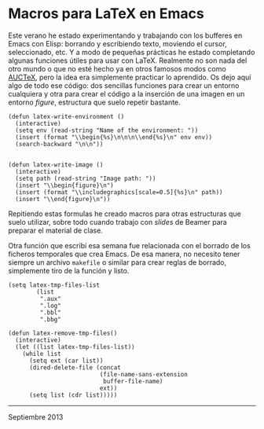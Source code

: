 # Macros para LaTeX en Emacs


Este verano he estado experimentando y trabajando con los bufferes en Emacs con
Elisp: borrando y escribiendo texto, moviendo el cursor, seleccionado, etc. Y a
modo de pequeñas prácticas he estado completando algunas funciones útiles para
usar con LaTeX. Realmente no son nada del otro mundo o que no esté hecho ya en
otros famosos modos como [AUCTeX](http://www.gnu.org/software/auctex/), pero la idea era simplemente practicar lo
aprendido. Os dejo aquí algo de todo ese código: dos sencillas funciones para
crear un entorno cualquiera y otra para crear el código a la inserción de una
imagen en un entorno *figure*, estructura que suelo repetir bastante.

    (defun latex-write-environment ()
      (interactive)
      (setq env (read-string "Name of the environment: "))
      (insert (format "\\begin{%s}\n\n\n\\end{%s}\n" env env))
      (search-backward "\n\n"))
    
    
    (defun latex-write-image ()
      (interactive)
      (setq path (read-string "Image path: "))
      (insert "\\begin{figure}\n")
      (insert (format "\\includegraphics[scale=0.5]{%s}\n" path))
      (insert "\\end{figure}\n"))

Repitiendo estas formulas he creado macros para otras estructuras que suelo
utilizar, sobre todo cuando trabajo con *slides* de Beamer para preparar el
material de clase. 

Otra función que escribí esa semana fue relacionada con el borrado de los
ficheros temporales que crea Emacs. De esa manera, no necesito tener siempre un
archivo `makefile` o similar para crear reglas de borrado, simplemente tiro de
la función y listo.

    (setq latex-tmp-files-list
            (list
             ".aux"
             ".log"
             ".bbl"
             ".bbg"
    
    (defun latex-remove-tmp-files()
      (interactive)
      (let ((list latex-tmp-files-list))
        (while list
          (setq ext (car list))
          (dired-delete-file (concat 
                              (file-name-sans-extension 
                               buffer-file-name)
                              ext))
          (setq list (cdr list)))))


---

Septiembre 2013
